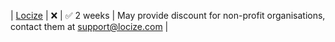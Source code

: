 | [Locize](https://locize.com/pricing.html?ref=unly-nrn) | :x: | :white_check_mark: 2 weeks | May provide discount for non-profit organisations, contact them at [support@locize.com](support@locize.com ) |
